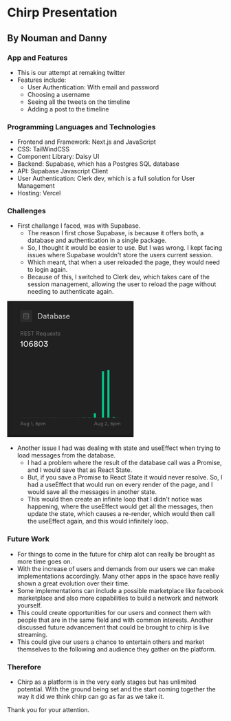 # Chirp Presentation
## By Nouman and Danny

### App and Features
 - This is our attempt at remaking twitter
 - Features include:
    - User Authentication: With email and password
    - Choosing a username
    - Seeing all the tweets on the timeline
    - Adding a post to the timeline

### Programming Languages and Technologies
- Frontend and Framework: Next.js and JavaScript
- CSS: TailWindCSS
- Component Library: Daisy UI
- Backend: Supabase, which has a Postgres SQL database
- API: Supabase Javascript Client
- User Authentication: Clerk dev, which is a full solution for User Management
- Hosting: Vercel

### Challenges
- First challange I faced, was with Supabase.
   - The reason I first chose Supabase, is because it offers both, a database and authentication in a single package.
   - So, I thought it would be easier to use. But I was wrong. I kept facing issues where Supabase wouldn't store the users current session.
   - Which meant, that when a user reloaded the page, they would need to login again.
   - Because of this, I switched to Clerk dev, which takes care of the session management, allowing the user to reload the page without needing to authenticate again.

![100k calls](/supabaseDatabase.png)
- Another issue I had was dealing with state and useEffect when trying to load messages from the database.
   - I had a problem where the result of the database call was a Promise, and I would save that as React State.
   - But, if you save a Promise to React State it would never resolve. So, I had a useEffect that would run on every render of the page, and I would save all the messages in another state.
   - This would then create an infinite loop that I didn't notice was happening, where the useEffect would get all the messages, then update the state, which causes a re-render, which would then call the useEffect again, and this would infinitely loop.

### Future Work
- For things to come in the future for chirp alot can really be brought as more time goes on.
- With the increase of users and demands from our users we can make implementations accordingly. Many other apps in the space have really shown a great evolution over their time.
- Some implementations can include a possible marketplace like facebook marketplace and also more capabilities to build a network and network yourself.
- This could create opportunities for our users and connect them with people that are in the same field and with common interests. Another discussed future advancement that could be brought to chirp is live streaming.
- This could give our users a chance to entertain others and market themselves to the following and audience they gather on the platform.


### Therefore
- Chirp as a platform is in the very early stages but has unlimited potential. With the ground being set and the start coming together the way it did we think chirp can go as far as we take it.

Thank you for your attention.
